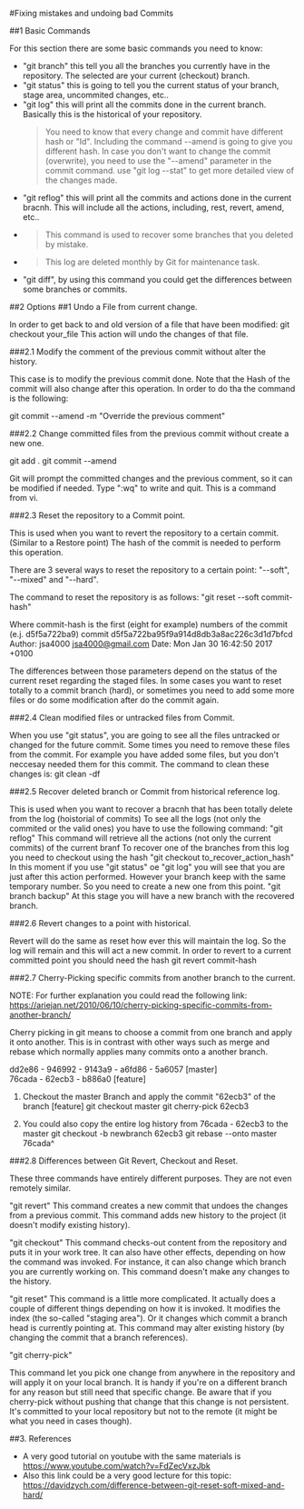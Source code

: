 #Fixing mistakes and undoing bad Commits

##1 Basic Commands

For this section there are some basic commands you need to know:

- "git branch" this tell you all the branches you currently have in the repository. The selected are your current (checkout) branch.
- "git status" this is going to tell you the current status of your branch, stage area, uncommited changes, etc..
- "git log" this will print all the commits done in the current branch. Basically this is the historical of your repository. 
	> You need to know that every change and commit have different hash or "Id". Including the command --amend is going to give you different hash.
	> In case you don't want to change the commit (overwrite), you need to use the "--amend" parameter in the commit command.
	> use "git log --stat" to get more detailed view of the changes made.
- "git reflog" this will print all the commits and actions done in the current bracnh. This will include all the actions, including, rest, revert, amend, etc..
- 	> This command is used to recover some branches that you deleted by mistake.
- 	> This log are deleted monthly by Git for maintenance task.
- "git diff", by using this command you could get the differences between some branches or commits.

##2 Options
##1 Undo a File from current change.

In order to get back to and old version of a file that have been modified: git checkout your_file
This action will undo the changes of that file.

###2.1 Modify the comment of the previous commit without alter the history. 

This case is to modify the previous commit done. Note that the Hash of the commit will also change after this operation.
 In order to do tha the command is the following:

git commit --amend -m "Override the previous comment"


###2.2 Change committed files from the previous commit without create a new one.


git add .
git commit --amend

Git will prompt the committed changes and the previous comment, so it can be modified if needed.
Type ":wq" to write and quit. This is a command from vi.


###2.3 Reset the repository to a Commit point.


This is used when you want to revert the repository to a certain commit. (Similar to a Restore point)
The hash of the commit is needed to perform this operation.

There are 3 several ways to reset the repository to a certain point: "--soft", "--mixed" and "--hard".

The command to reset the repository is as follows:
"git reset --soft commit-hash"
 
Where commit-hash is the first (eight for example) numbers of the commit (e.j. d5f5a722ba9)
	commit d5f5a722ba95f9a914d8db3a8ac226c3d1d7bfcd
	Author: jsa4000 <jsa4000@gmail.com>
	Date:   Mon Jan 30 16:42:50 2017 +0100

The differences between those parameters depend on the status of the current reset regarding the staged files.
In some cases you want to reset totally to a commit branch (hard), or sometimes you need to add some more files or do some modification after do the commit again. 

###2.4 Clean modified files or untracked files from Commit.


When you use "git status", you are going to see all the files untracked or changed for the future commit.
Some times you need to remove these files from the commit. For example you have added some files, but you don't neccesay needed them for this commit. 
The command to clean these changes is:
git clean -df


###2.5 Recover deleted branch or Commit from historical reference log.


This is used when you want to recover a bracnh that has been totally delete from the log (hoistorial of commits)
To see all the logs (not only the commited or the valid ones) you have to use the following command:
	"git reflog"
This command will retrieve all the actions (not only the current commits) of the current branf
To recover one of the branches from this log you need to checkout using the hash
"git checkout to_recover_action_hash"
In this moment if you use "git status" oe "git log" you will see that you are just after this action performed.
However your branch keep with the same temporary number. So you need to create a new one from this point.
"git branch backup"
At this stage you will have a new branch with the recovered branch.

###2.6 Revert changes to a point with historical.


Revert will do the same as reset how ever this will maintain the log. So the log will remain and this will act a new commit.
In order to revert to a current committed point you should need the hash
git revert commit-hash


###2.7 Cherry-Picking specific commits from another branch to the current.


NOTE: For further explanation you could read the following link:  https://ariejan.net/2010/06/10/cherry-picking-specific-commits-from-another-branch/

Cherry picking in git means to choose a commit from one branch and apply it onto another.
This is in contrast with other ways such as merge and rebase which normally applies many commits onto a another branch.

dd2e86 - 946992 - 9143a9 - a6fd86 - 5a6057 [master]
           \
            76cada - 62ecb3 - b886a0 [feature]
	
1. Checkout the master Branch and apply the commit "62ecb3" of the branch [feature]
git checkout master
git cherry-pick 62ecb3

2. You could also copy the entire log history from 76cada - 62ecb3 to the master 
git checkout -b newbranch 62ecb3
git rebase --onto master 76cada^

###2.8 Differences between Git Revert, Checkout and Reset.

These three commands have entirely different purposes. They are not even remotely similar.

"git revert"
This command creates a new commit that undoes the changes from a previous commit. This command adds new history to the project (it doesn't modify existing history).

"git checkout"
This command checks-out content from the repository and puts it in your work tree. It can also have other effects, depending on how the command was invoked. For instance, it can also change which branch you are currently working on. This command doesn't make any changes to the history.

"git reset"
This command is a little more complicated. It actually does a couple of different things depending on how it is invoked. It modifies the index (the so-called "staging area"). Or it changes which commit a branch head is currently pointing at. This command may alter existing history (by changing the commit that a branch references).

"git cherry-pick"

This command let you pick one change from anywhere in the repository and will apply it on your local branch. It is handy if you're on a different branch for any reason but still need that specific change. Be aware that if you cherry-pick without pushing that change that this change is not persistent. It's committed to your local repository but not to the remote (it might be what you need in cases though).

##3. References

- A very good tutorial on youtube with the same materials is https://www.youtube.com/watch?v=FdZecVxzJbk
- Also this link could be a very good lecture for this topic: https://davidzych.com/difference-between-git-reset-soft-mixed-and-hard/